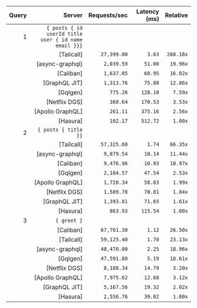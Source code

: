 <!-- PERFORMANCE_RESULTS_START -->

| Query | Server | Requests/sec | Latency (ms) | Relative |
|-------:|--------:|--------------:|--------------:|---------:|
| 1 | `{ posts { id userId title user { id name email }}}` |
|| [Tailcall] | `27,399.00` | `3.63` | `268.18x` |
|| [async-graphql] | `2,039.59` | `51.00` | `19.96x` |
|| [Caliban] | `1,637.05` | `60.95` | `16.02x` |
|| [GraphQL JIT] | `1,313.76` | `75.80` | `12.86x` |
|| [Gqlgen] | `775.26` | `128.10` | `7.59x` |
|| [Netflix DGS] | `360.64` | `170.53` | `3.53x` |
|| [Apollo GraphQL] | `261.11` | `375.16` | `2.56x` |
|| [Hasura] | `102.17` | `512.72` | `1.00x` |
| 2 | `{ posts { title }}` |
|| [Tailcall] | `57,325.60` | `1.74` | `66.35x` |
|| [async-graphql] | `9,879.54` | `10.14` | `11.44x` |
|| [Caliban] | `9,476.96` | `10.93` | `10.97x` |
|| [Gqlgen] | `2,184.57` | `47.54` | `2.53x` |
|| [Apollo GraphQL] | `1,720.34` | `58.03` | `1.99x` |
|| [Netflix DGS] | `1,589.78` | `70.81` | `1.84x` |
|| [GraphQL JIT] | `1,393.81` | `71.65` | `1.61x` |
|| [Hasura] | `863.93` | `115.54` | `1.00x` |
| 3 | `{ greet }` |
|| [Caliban] | `67,761.30` | `1.12` | `26.50x` |
|| [Tailcall] | `59,125.40` | `1.70` | `23.13x` |
|| [async-graphql] | `48,470.00` | `2.25` | `18.96x` |
|| [Gqlgen] | `47,591.80` | `5.19` | `18.61x` |
|| [Netflix DGS] | `8,188.34` | `14.79` | `3.20x` |
|| [Apollo GraphQL] | `7,975.62` | `12.68` | `3.12x` |
|| [GraphQL JIT] | `5,167.56` | `19.32` | `2.02x` |
|| [Hasura] | `2,556.76` | `39.02` | `1.00x` |

<!-- PERFORMANCE_RESULTS_END -->
